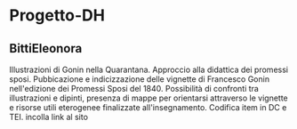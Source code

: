 # Progetto-DH
## BittiEleonora

Illustrazioni di Gonin nella Quarantana. Approccio alla didattica dei promessi sposi.
Pubbicazione e indicizzazione delle vignette di Francesco Gonin nell'edizione dei Promessi Sposi del 1840. Possibilità di confronti tra illustrazioni e dipinti, presenza di mappe per orientarsi attraverso le vignette e risorse utili eterogenee finalizzate all'insegnamento. 
Codifica item in DC e TEI.
incolla link al sito

